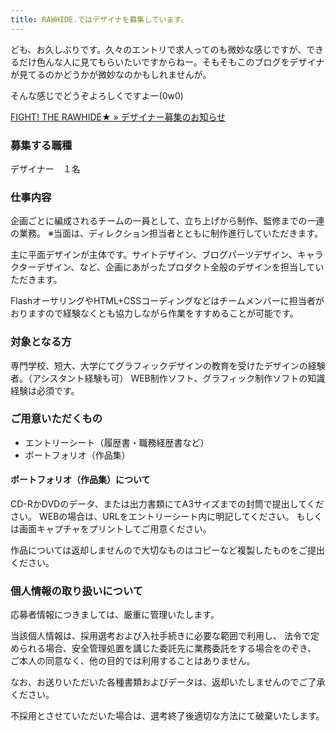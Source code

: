 ```yaml
---
title: RAWHIDE.ではデザイナを募集しています。
---
```

ども、お久しぶりです。久々のエントリで求人ってのも微妙な感じですが、できるだけ色んな人に見てもらいたいですからねー。そもそもこのブログをデザイナが見てるのかどうかが微妙なのかもしれませんが。

そんな感じでどうぞよろしくですよー(0w0)

<a href="http://blog.raw-hide.jp/wp/?p=371">FIGHT! THE RAWHIDE★ &raquo; デザイナー募集のお知らせ</a>

<h3>募集する職種</h3>
<p>
デザイナー　１名
</p>
<h3>仕事内容</h3>
<p>
企画ごとに編成されるチームの一員として、立ち上げから制作、監修までの一連の業務。
※当面は、ディレクション担当者とともに制作進行していただきます。
</p>
<p>
主に平面デザインが主体です。サイトデザイン、ブログパーツデザイン、キャラクターデザイン、など、企画にあがったプロダクト全般のデザインを担当していただきます。
</p>
<p>
FlashオーサリングやHTML+CSSコーディングなどはチームメンバーに担当者がおりますので経験なくとも協力しながら作業をすすめることが可能です。
</p>
<h3>対象となる方</h3>
<p>
専門学校、短大、大学にてグラフィックデザインの教育を受けたデザインの経験者。（アシスタント経験も可）
WEB制作ソフト、グラフィック制作ソフトの知識経験は必須です。
</p>
<h3>ご用意いただくもの</h3>
<ul>
<li>エントリーシート（履歴書・職務経歴書など）</li>
<li>ポートフォリオ（作品集）</li>
</ul>

<h4>ポートフォリオ（作品集）について</h4>
<p>
CD-RかDVDのデータ、または出力書類にてA3サイズまでの封筒で提出してください。
WEBの場合は、URLをエントリーシート内に明記してください。
もしくは画面キャプチャをプリントしてご用意ください。
</p>
<p>
作品については返却しませんので大切なものはコピーなど複製したものをご提出ください。
</p>

<h3>個人情報の取り扱いについて</h3>
<p>応募者情報につきましては、厳重に管理いたします。</p>
<p>
当該個人情報は、採用選考および入社手続きに必要な範囲で利用し、
法令で定められる場合、安全管理処置を講じた委託先に業務委託をする場合をのぞき、
ご本人の同意なく、他の目的では利用することはありません。
</p>
<p>
なお、お送りいただいた各種書類およびデータは、返却いたしませんのでご了承ください。
</p>
<p>
不採用とさせていただいた場合は、選考終了後適切な方法にて破棄いたします。
</p>
